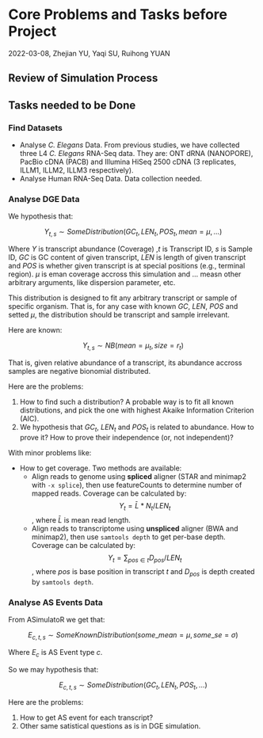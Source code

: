 # Core Problems and Tasks before Project

2022-03-08, Zhejian YU, Yaqi SU, Ruihong YUAN

## Review of Simulation Process

## Tasks needed to be Done

### Find Datasets

- Analyse _C. Elegans_ Data. From previous studies, we have collected three L4 _C. Elegans_ RNA-Seq data. They are:  ONT dRNA (NANOPORE), PacBio cDNA (PACB) and Illumina HiSeq 2500 cDNA (3 replicates, ILLM1, ILLM2, ILLM3 respectively).
- Analyse Human RNA-Seq Data. Data collection needed.

### Analyse DGE Data

We hypothesis that:

$$
Y_{t, s} \sim SomeDistribution(GC_{t}, LEN_{t}, POS_{t}, mean = \mu, \ldots)
$$

Where $Y$ is transcript abundance (Coverage) ,$t$ is Transcript ID, $s$ is Sample ID, $GC$ is GC content of given transcript, $LEN$ is length of given transcript and $POS$ is whether given transcript is at special positions (e.g., terminal region). $\mu$ is eman coverage accross this simulation and $\ldots$ measn other arbitrary arguments, like dispersion parameter, etc.

This distribution is designed to fit any arbitrary transcript or sample of specific organism. That is, for any case with known $GC$, $LEN$, $POS$ and setted $\mu$, the distribution should be transcript and sample irrelevant.

Here are known:

$$
Y_{t, s} \sim NB(mean = \mu_{t}, size = r_{t})
$$

That is, given relative abundance of a transcript, its abundance accross samples are negative bionomial distributed.

Here are the problems:

1. How to find such a distribution? A probable way is to fit all known distributions, and pick the one with highest Akaike Information Criterion (AIC).
2. We hypothesis that $GC_{t}$, $LEN_{t}$ and $POS_{t}$ is related to abundance. How to prove it? How to prove their independence (or, not independent)?

With minor problems like:

- How to get coverage. Two methods are available:
  - Align reads to genome using **spliced** aligner (STAR and minimap2 with `-x splice`), then use featureCounts to determine number of mapped reads. Coverage can be calculated by: $$Y_{t} = \bar{L} * N_{t} / LEN_{t}$$, where $\bar{L}$ is mean read length.
  - Align reads to transcriptome using **unspliced** aligner (BWA and minimap2), then use `samtools depth` to get per-base depth. Coverage can be calculated by: $$Y_{t} = \sum_{pos \in t} D_{pos} / LEN_{t}$$, where $pos$ is base position in transcript $t$ and $D_{pos}$ is depth created by `samtools depth`.

### Analyse AS Events Data

From ASimulatoR we get that:

$$
E_{c, t, s} \sim SomeKnownDistribution(some\_mean = \mu, some\_se = \sigma)
$$

Where $E_{c}$ is AS Event type $c$.

So we may hypothesis that:

$$
E_{c, t, s} \sim SomeDistribution(GC_{t}, LEN_{t}, POS_{t}, \ldots)
$$

Here are the problems:

1. How to get AS event for each transcript?
2. Other same satistical questions as is in DGE simulation.
